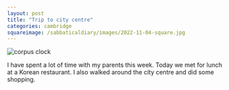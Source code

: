 ```yaml
---
layout: post
title: "Trip to city centre"
categories: cambridge
squareimage: /sabbaticaldiary/images/2022-11-04-square.jpg
---
```

<img src="/sabbaticaldiary/images/2022-11-04.jpg" alt="corpus clock" class="center">

I have spent a lot of time with my parents this week. Today we met for lunch at a Korean restaurant. I also walked around the city centre and did some shopping.